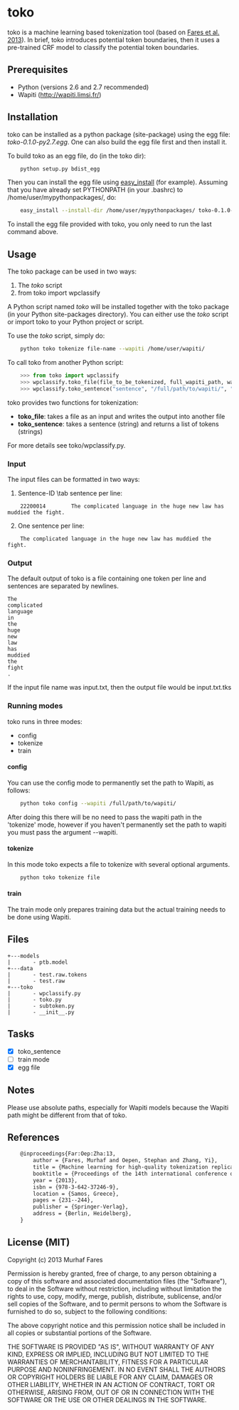 toko
========

toko is a machine learning based tokenization tool (based on [Fares et al. 2013](http://link.springer.com/chapter/10.1007%2F978-3-642-37247-6_19)).
In brief, toko introduces potential token boundaries, 
then it uses a pre-trained CRF model to classify the potential token boundaries.

Prerequisites
--------------

* Python (versions 2.6 and 2.7 recommended)
* Wapiti (http://wapiti.limsi.fr/)


Installation
--------------
toko can be installed as a python package (site-package) using the egg file: *toko-0.1.0-py2.7.egg*.
One can also build the egg file first and then install it.

To build toko as an egg file, do (in the toko dir):
```sh
    python setup.py bdist_egg
```

Then you can install the egg file using [easy_install](http://peak.telecommunity.com/DevCenter/EasyInstall) (for example). 
Assuming that you have already set PYTHONPATH (in your .bashrc) to /home/user/mypythonpackages/, do:

```sh
    easy_install --install-dir /home/user/mypythonpackages/ toko-0.1.0-py2.7.egg
```
To install the egg file provided with toko, you only need to run the last command above.


Usage
------------
The toko package can be used in two ways:
1. The *toko* script
2. from toko import wpclassify


A Python script named *toko* will be installed together with the toko package (in your Python site-packages directory).
You can either use the *toko* script or import toko to your Python project or script.

To use the *toko* script, simply do:
```sh
    python toko tokenize file-name --wapiti /home/user/wapiti/
```

To call toko from another Python script:
```python
    >>> from toko import wpclassify
    >>> wpclassify.toko_file(file_to_be_tokenized, full_wapiti_path, wapiti_model, delimiter)
    >>> wpclassify.toko_sentence("sentence", "/full/path/to/wapiti/", "/full/path/to/wapiti/model/ptb.model")
```
toko provides two functions for tokenization:
*   __toko_file__:  takes a file as an input and writes the output into another file
*   __toko_sentence__: takes a sentence (string) and returns a list of tokens (strings) 

For more details see toko/wpclassify.py.



### Input
The input files can be formatted in two ways:

1. Sentence-ID \tab sentence per line:
```
    22200014        The complicated language in the huge new law has muddied the fight.
```

2. One sentence per line:
```
    The complicated language in the huge new law has muddied the fight.
```

### Output
The default output of toko is a file containing one token per line and sentences are separated by newlines.

```
The
complicated
language
in
the
huge
new
law
has
muddied
the
fight
.

```

If the input file name was input.txt, then the output file would be input.txt.tks


### Running modes

toko runs in three modes:

*  config 
*  tokenize 
*  train

#### config
You can use the config mode to permanently set the path to Wapiti, as follows:
```sh
    python toko config --wapiti /full/path/to/wapiti/
```


After doing this there will be no need to pass the wapiti path in
the 'tokenize' mode, however if you haven't permanently set the path
to wapiti you must pass the argument --wapiti.


#### tokenize

In this mode toko expects a file to tokenize with several optional
arguments.
```sh
    python toko tokenize file
```

#### train
The train mode only prepares training data but the actual training needs to be done using Wapiti.

Files
------------
```
+---models
|       - ptb.model
+---data
|       - test.raw.tokens
|       - test.raw
+---toko
|       - wpclassify.py
|       - toko.py
|       - subtoken.py
|       - __init__.py
```

Tasks
----------

- [x] toko_sentence
- [ ] train mode
- [x] egg file

Notes
----------
Please use absolute paths, especially for Wapiti
models because the Wapiti path might be different from that of toko.


References
----------

```LaTeX
    @inproceedings{Far:Oep:Zha:13,
        author = {Fares, Murhaf and Oepen, Stephan and Zhang, Yi},
        title = {Machine learning for high-quality tokenization replicating variable tokenization schemes},
        booktitle = {Proceedings of the 14th international conference on Computational Linguistics and Intelligent Text Processing - Volume Part I},
        year = {2013},
        isbn = {978-3-642-37246-9},
        location = {Samos, Greece},
        pages = {231--244}, 
        publisher = {Springer-Verlag},
        address = {Berlin, Heidelberg},
    }
```


License (MIT)
--------------

Copyright (c) 2013 Murhaf Fares

Permission is hereby granted, free of charge, to any person obtaining a copy
of this software and associated documentation files (the "Software"), to deal
in the Software without restriction, including without limitation the rights
to use, copy, modify, merge, publish, distribute, sublicense, and/or sell
copies of the Software, and to permit persons to whom the Software is
furnished to do so, subject to the following conditions:

The above copyright notice and this permission notice shall be included in
all copies or substantial portions of the Software.

THE SOFTWARE IS PROVIDED "AS IS", WITHOUT WARRANTY OF ANY KIND, EXPRESS OR
IMPLIED, INCLUDING BUT NOT LIMITED TO THE WARRANTIES OF MERCHANTABILITY,
FITNESS FOR A PARTICULAR PURPOSE AND NONINFRINGEMENT. IN NO EVENT SHALL THE
AUTHORS OR COPYRIGHT HOLDERS BE LIABLE FOR ANY CLAIM, DAMAGES OR OTHER
LIABILITY, WHETHER IN AN ACTION OF CONTRACT, TORT OR OTHERWISE, ARISING FROM,
OUT OF OR IN CONNECTION WITH THE SOFTWARE OR THE USE OR OTHER DEALINGS IN
THE SOFTWARE.
